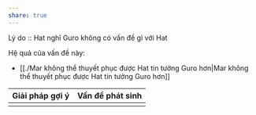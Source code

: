 ```yaml
---
share: true
---
```

Lý do :: Hat nghĩ Guro không có vấn đề gì với Hat

Hệ quả của vấn đề này:
- [[./Mar không thể thuyết phục được Hat tin tưởng Guro hơn|Mar không thể thuyết phục được Hat tin tưởng Guro hơn]]


| Giải pháp gợi ý | Vấn đề phát sinh |
| --------------- | ---------------- |
|                 |                  |